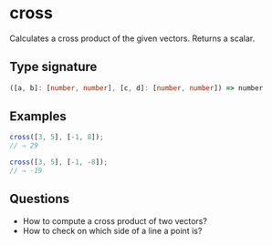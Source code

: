 # cross

Calculates a cross product of the given vectors. Returns a scalar.

## Type signature

<!-- prettier-ignore-start -->
```typescript
([a, b]: [number, number], [c, d]: [number, number]) => number
```
<!-- prettier-ignore-end -->

## Examples

<!-- prettier-ignore-start -->
```javascript
cross([3, 5], [-1, 8]);
// ⇒ 29
```

```javascript
cross([3, 5], [-1, -8]);
// ⇒ -19
```
<!-- prettier-ignore-end -->

## Questions

- How to compute a cross product of two vectors?
- How to check on which side of a line a point is?
